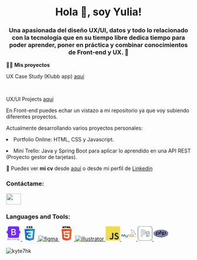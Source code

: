<h1 align="center">Hola 👋, soy Yulia!</h1>
<h3 align="center">Una apasionada del diseño UX/UI, datos y todo lo relacionado con la tecnología que en su tiempo libre dedica tiempo para poder aprender, poner en práctica y combinar conocimientos de Front-end y UX. 🌱</h3>

👨‍💻 **Mis proyectos**
      <p>UX Case Study (Klubb app) <a href="https://drive.google.com/file/d/1T1ToZre3MUxUa_8QXJKWEHH0gvt2cXo3/view?usp=sharing"> aquí </a></p>  
      <p>UX/UI Projects <a href="https://drive.google.com/file/d/1BUxmhqSMLggsZKAPbDHp8LHzf-SlWK4X/view?usp=sharing"> aquí </a></p> 
      <p> En Front-end puedes echar un vistazo a mi repositorio ya que voy subiendo diferentes proyectos. </p>
      <p> Actualmente desarrollando varios proyectos personales:
      <p><li> Portfolio Online: HTML, CSS y Javascript.</li></p>
      <p><li> Mini Trello: Java y Spring Boot para aplicar lo aprendido en una API REST (Proyecto gestor de tarjetas).</li></p>
      

📄 Puedes ver **mi cv** desde <a href="https://drive.google.com/file/d/15XJfBSVsoCO77GNhf8rKJZtD-YL2t17F/view?usp=sharing">aquí</a> o desde mi perfil de <a href="https://www.linkedin.com/in/yuliamykha/">Linkedin </a>  

<h3 align="left">Contáctame:</h3>
<p align="left">
<a href="https://www.linkedin.com/in/yuliamykha/" target="blank"><img align="center" src="https://raw.githubusercontent.com/rahuldkjain/github-profile-readme-generator/master/src/images/icons/Social/linked-in-alt.svg" height="30" width="40" /></a>
</p>

<h3 align="left">Languages and Tools:</h3>
<p align="left"> <a href="https://getbootstrap.com" target="_blank" rel="noreferrer"> <img src="https://raw.githubusercontent.com/devicons/devicon/master/icons/bootstrap/bootstrap-plain-wordmark.svg" alt="bootstrap" width="40" height="40"/> </a> <a href="https://www.w3schools.com/css/" target="_blank" rel="noreferrer"> <img src="https://raw.githubusercontent.com/devicons/devicon/master/icons/css3/css3-original-wordmark.svg" alt="css3" width="40" height="40"/> </a> <a href="https://www.figma.com/" target="_blank" rel="noreferrer"> <img src="https://www.vectorlogo.zone/logos/figma/figma-icon.svg" alt="figma" width="40" height="40"/> </a> <a href="https://www.w3.org/html/" target="_blank" rel="noreferrer"> <img src="https://raw.githubusercontent.com/devicons/devicon/master/icons/html5/html5-original-wordmark.svg" alt="html5" width="40" height="40"/> </a> <a href="https://www.adobe.com/in/products/illustrator.html" target="_blank" rel="noreferrer"> <img src="https://www.vectorlogo.zone/logos/adobe_illustrator/adobe_illustrator-icon.svg" alt="illustrator" width="40" height="40"/> </a> <a href="https://developer.mozilla.org/en-US/docs/Web/JavaScript" target="_blank" rel="noreferrer"> <img src="https://raw.githubusercontent.com/devicons/devicon/master/icons/javascript/javascript-original.svg" alt="javascript" width="40" height="40"/> </a> <a href="https://www.mysql.com/" target="_blank" rel="noreferrer"> <img src="https://raw.githubusercontent.com/devicons/devicon/master/icons/mysql/mysql-original-wordmark.svg" alt="mysql" width="40" height="40"/> </a> <a href="https://www.photoshop.com/en" target="_blank" rel="noreferrer"> <img src="https://raw.githubusercontent.com/devicons/devicon/master/icons/photoshop/photoshop-line.svg" alt="photoshop" width="40" height="40"/> </a> <a href="https://www.php.net" target="_blank" rel="noreferrer"> <img src="https://raw.githubusercontent.com/devicons/devicon/master/icons/php/php-original.svg" alt="php" width="40" height="40"/> </a> </p>

<p><img align="center" src="https://github-readme-stats.vercel.app/api/top-langs?username=kyte7hk&show_icons=true&locale=en&layout=compact" alt="kyte7hk" /></p>

